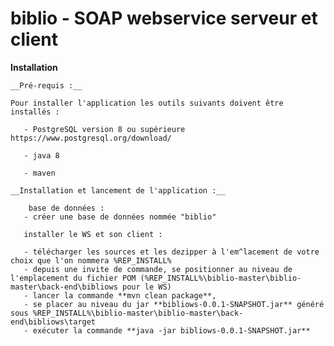 # biblio - SOAP webservice serveur et client

__Installation__

    __Pré-requis :__
    
    Pour installer l'application les outils suivants doivent être installés :
  
       - PostgreSQL version 8 ou supérieure https://www.postgresql.org/download/
    
       - java 8
       
       - maven
  
    __Installation et lancement de l'application :__
    
        base de données :
       - créer une base de données nommée "biblio"
       
       installer le WS et son client :
  
       - télécharger les sources et les dezipper à l'em^lacement de votre choix que l'on nommera %REP_INSTALL% 
       - depuis une invite de commande, se positionner au niveau de l'emplacement du fichier POM (%REP_INSTALL%\biblio-master\biblio-master\back-end\bibliows pour le WS)
       - lancer la commande **mvn clean package**, 
       - se placer au niveau du jar **bibliows-0.0.1-SNAPSHOT.jar** généré sous %REP_INSTALL%\biblio-master\biblio-master\back-end\bibliows\target
       - exécuter la commande **java -jar bibliows-0.0.1-SNAPSHOT.jar**
